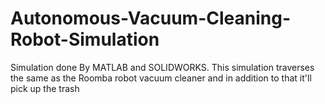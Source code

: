 # Autonomous-Vacuum-Cleaning-Robot-Simulation

Simulation done By MATLAB and SOLIDWORKS.
This simulation traverses the same as the Roomba
robot vacuum cleaner and in addition to that it'll pick up the trash 
